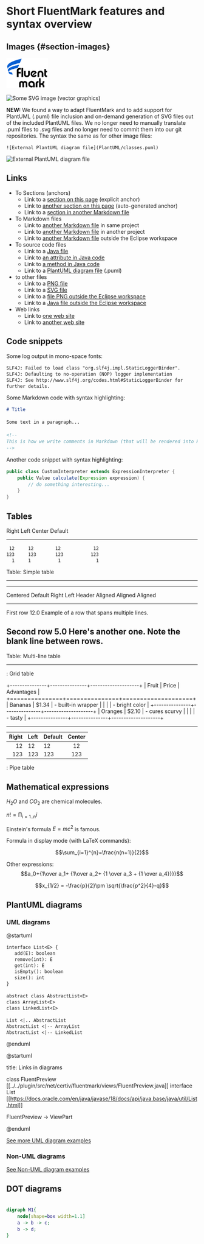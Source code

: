 # Short FluentMark features and syntax overview

<!--- Should here be an introduction? --->

## Images {#section-images}

![The FluentMark Logo PNG image (bitmap graphics)](../../doc/Logo110x80.png)

![Some SVG image (vector graphics)](../test-doc/Markdown/CommonMark/svg-example.svg)

**NEW:**
We found a way to adapt FluentMark and to add support for
PlantUML (.puml) file inclusion and on-demand generation of SVG files out of the included PlantUML files.
We no longer need to manually translate .puml files to .svg files and no longer need to commit them into our git repositories.
The syntax the same as for other image files:

```
![External PlantUML diagram file](PlantUML/classes.puml)
```

![External PlantUML diagram file](PlantUML/classes.puml)


## Links

* To Sections (anchors)
  * Link to a [section on this page](#section-images) (explicit anchor)
  * Link to [another section on this page](#code-snippets) (auto-generated anchor)
  * Link to a [section in another Markdown file](PlantUML/other.md#json)
* To Markdown files
  * Link to [another Markdown file](PlantUML/uml.md) in same project
  * Link to [another Markdown file](../test-doc/README.md) in another project
  * Link to [another Markdown file](../../README.md) outside the Eclipse workspace
* To source code files
  * Link to a [Java file](SomeClass.java)
  * Link to [an attribute in Java code](SomeClass.java#isCool)
  * Link to [a method in Java code](SomeClass.java#doSomething(String))
  * Link to a [PlantUML diagram file](PlantUML/classes.puml) (.puml)
* to other files
  * Link to a [PNG file](../test-doc/Markdown/CommonMark/Example.png)
  * Link to a [SVG file](../test-doc/Markdown/CommonMark/svg-example.svg)
  * Link to a [file PNG outside the Eclipse workspace](../../doc/Logo110x80.png)
  * Link to a [Java file outside the Eclipse workspace](../../net.certiv.fluentmark.ui/src/net/certiv/fluentmark/ui/views/FluentPreview.java)
* Web links
  * Link to [one web site](https://plantuml.com/en/)
  * Link to [another web site](https://pandoc.org/MANUAL.html#pandocs-markdown)


## Code snippets

Some log output in mono-space fonts:

~~~
SLF4J: Failed to load class "org.slf4j.impl.StaticLoggerBinder".
SLF4J: Defaulting to no-operation (NOP) logger implementation
SLF4J: See http://www.slf4j.org/codes.html#StaticLoggerBinder for further details.
~~~

Some Markdown code with syntax highlighting:

```markdown
# Title

Some text in a paragraph...

<!--
This is how we write comments in Markdown (that will be rendered into HTML source code).
-->

```

Another code snippet with syntax highlighting:

~~~java
public class CustomInterpreter extends ExpressionInterpreter {
    public Value calculate(Expression expression) {
        // do something interesting...
    }
}
~~~

## Tables

  Right     Left     Center     Default
-------     ------ ----------   -------
     12     12        12            12
    123     123       123          123
      1     1          1             1

Table:  Simple table

---

-------------------------------------------------------------
 Centered   Default           Right Left
  Header    Aligned         Aligned Aligned
----------- ------- --------------- -------------------------
   First    row                12.0 Example of a row that
                                    spans multiple lines.

  Second    row                 5.0 Here's another one. Note
                                    the blank line between
                                    rows.
-------------------------------------------------------------

Table: Multi-line table

---

: Grid table

+---------------+---------------+--------------------+
| Fruit         | Price         | Advantages         |
+===============+===============+====================+
| Bananas       | $1.34         | - built-in wrapper |
|               |               | - bright color     |
+---------------+---------------+--------------------+
| Oranges       | $2.10         | - cures scurvy     |
|               |               | - tasty            |
+---------------+---------------+--------------------+

---

| Right | Left | Default | Center |
|------:|:-----|---------|:------:|
|   12  |  12  |    12   |    12  |
|  123  |  123 |   123   |   123  |

: Pipe table


## Mathematical expressions

$H_2O$ and $CO_2$ are chemical molecules.

$n! = \prod_{i=1..n}i$

Einstein's formula $E=mc^2$ is famous.

Formula in display mode (with LaTeX commands):

$$\sum_{i=1}^{n}=\frac{n(n+1)}{2}$$


Other expressions:
$$a_0+{1\over a_1+
      {1\over a_2+
        {1 \over a_3 + 
           {1 \over a_4}}}}$$

$$x_{1/2} = -\frac{p}{2}\pm \sqrt{\frac{p^2}{4}-q}$$


## PlantUML diagrams

### UML diagrams

@startuml

    interface List<E> {
       add(E): boolean
       remove(int): E
       get(int): E
       isEmpty(): boolean
       size(): int 
    }
    
    abstract class AbstractList<E>
    class ArrayList<E>
    class LinkedList<E>
    
    List <|.. AbstractList
    AbstractList <|-- ArrayList
    AbstractList <|-- LinkedList

@enduml

@startuml

 title: Links in diagrams

 class FluentPreview [[../../plugin/src/net/certiv/fluentmark/views/FluentPreview.java]]
 interface List [[https://docs.oracle.com/en/java/javase/18/docs/api/java.base/java/util/List.html]]

 FluentPreview -> ViewPart

@enduml

[See more UML diagram examples](PlantUML/uml.md)

### Non-UML diagrams

[See Non-UML diagram examples](PlantUML/other.md)

## DOT diagrams

~~~ dot

digraph M1{
    node[shape=box width=1.1]
    a -> b -> c;
    b -> d;
}

~~~


